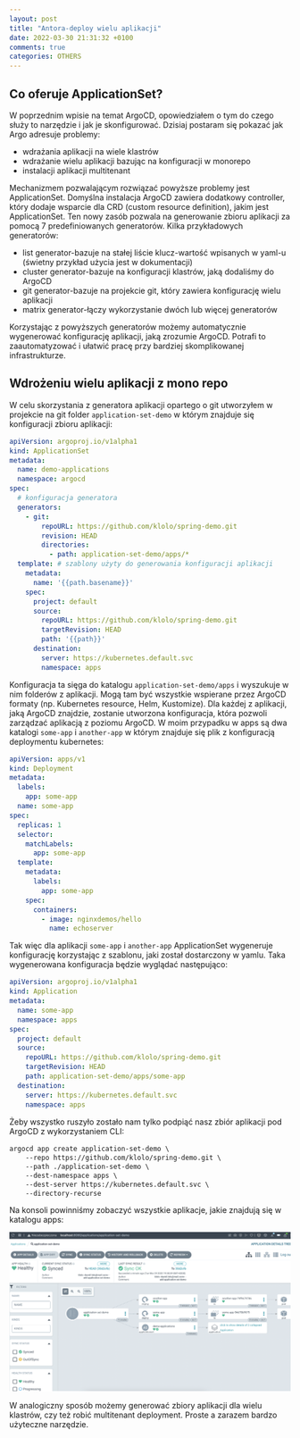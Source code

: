 ```yaml
---
layout: post
title: "Antora-deploy wielu aplikacji"
date: 2022-03-30 21:31:32 +0100
comments: true
categories: OTHERS
---
```


## Co oferuje ApplicationSet?

W poprzednim wpisie na temat ArgoCD, opowiedziałem o tym do czego służy to narzędzie i jak je skonfigurować. Dzisiaj postaram się pokazać jak Argo adresuje problemy:

* wdrażania aplikacji na wiele klastrów
* wdrażanie wielu aplikacji bazując na konfiguracji w monorepo
* instalacji aplikacji multitenant

Mechanizmem pozwalającym rozwiązać powyższe problemy jest ApplicationSet. Domyślna instalacja ArgoCD zawiera dodatkowy controller, który dodaje wsparcie dla CRD (custom resource definition), jakim jest ApplicationSet. Ten nowy zasób pozwala na generowanie zbioru aplikacji za pomocą 7 predefiniowanych generatorów. Kilka przykładowych generatorów: 

* list generator-bazuje na stałej liście klucz-wartość wpisanych w yaml-u (świetny przykład użycia jest w dokumentacji)
* cluster generator-bazuje na konfiguracji klastrów, jaką dodaliśmy do ArgoCD 
* git generator-bazuje na projekcie git, który zawiera konfigurację wielu aplikacji
* matrix generator-łączy wykorzystanie dwóch lub więcej generatorów

Korzystając z powyższych generatorów możemy automatycznie wygenerować konfigurację aplikacji, jaką zrozumie ArgoCD. Potrafi to zaautomatyzować i ułatwić pracę przy bardziej skomplikowanej infrastrukturze.

## Wdrożeniu wielu aplikacji z mono repo 

W celu skorzystania z generatora aplikacji opartego o git utworzyłem w projekcie na git folder `application-set-demo` w którym znajduje się konfiguracji zbioru aplikacji:

```yaml
apiVersion: argoproj.io/v1alpha1
kind: ApplicationSet
metadata:
  name: demo-applications
  namespace: argocd
spec:
  # konfiguracja generatora
  generators:
    - git:
        repoURL: https://github.com/klolo/spring-demo.git
        revision: HEAD
        directories:
          - path: application-set-demo/apps/*
  template: # szablony użyty do generowania konfiguracji aplikacji
    metadata:
      name: '{{path.basename}}'
    spec:
      project: default
      source:
        repoURL: https://github.com/klolo/spring-demo.git
        targetRevision: HEAD
        path: '{{path}}'
      destination:
        server: https://kubernetes.default.svc
        namespace: apps
```

Konfiguracja ta sięga do katalogu `application-set-demo/apps` i wyszukuje w nim folderów z aplikacji. Mogą tam być wszystkie wspierane przez ArgoCD formaty (np. Kubernetes resource, Helm, Kustomize). Dla każdej z aplikacji, jaką ArgoCD znajdzie, zostanie utworzona konfiguracja, która pozwoli zarządzać aplikacją z poziomu ArgoCD. W moim przypadku w apps są dwa katalogi `some-app` i `another-app` w którym znajduje się plik z konfiguracją deploymentu kubernetes:

```yaml
apiVersion: apps/v1
kind: Deployment
metadata:
  labels:
    app: some-app
  name: some-app
spec:
  replicas: 1
  selector:
    matchLabels:
      app: some-app
  template:
    metadata:
      labels:
        app: some-app
    spec:
      containers:
        - image: nginxdemos/hello
          name: echoserver
```

Tak więc dla aplikacji `some-app` i `another-app` ApplicationSet wygeneruje konfigurację korzystając z szablonu, jaki został dostarczony w yamlu. Taka wygenerowana konfiguracja będzie wyglądać następująco: 

```yaml
apiVersion: argoproj.io/v1alpha1
kind: Application
metadata:
  name: some-app
  namespace: apps
spec:
  project: default
  source:
    repoURL: https://github.com/klolo/spring-demo.git
    targetRevision: HEAD
    path: application-set-demo/apps/some-app
  destination:
    server: https://kubernetes.default.svc
    namespace: apps
```

Żeby wszystko ruszyło zostało nam tylko podpiąć nasz zbiór aplikacji pod ArgoCD z wykorzystaniem CLI:

```
argocd app create application-set-demo \
    --repo https://github.com/klolo/spring-demo.git \
    --path ./application-set-demo \
    --dest-namespace apps \
    --dest-server https://kubernetes.default.svc \
    --directory-recurse
```

Na konsoli powinniśmy zobaczyć wszystkie aplikacje, jakie znajdują się w katalogu apps:

![GitHub Logo](/images/application-set.png)

W analogiczny sposób możemy generować zbiory aplikacji dla wielu klastrów, czy też robić multitenant deployment. Proste a zarazem bardzo użyteczne narzędzie.